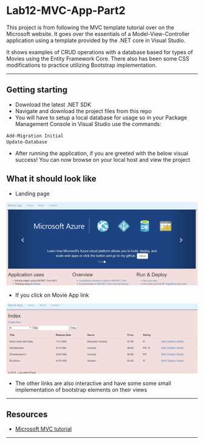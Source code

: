 # Lab12-MVC-App-Part2
This project is from following the MVC template tutorial over on the Microsoft website. It goes over the essentials of a Model-View-Controller application using a template provided by the .NET core in Visual Studio.

It shows examples of CRUD operations with a database based for types of Movies using the Entity Framework Core. There also has been some CSS modifications to practice utilizing Bootstrap implementation.

***
## Getting starting
* Download the latest .NET SDK
* Navigate and download the project files from this repo
* You will have to setup a local database for usage so in your Package Management Console in Visual Studio use the commands:
```
Add-Migration Initial
Update-Database
```
* After running the application, if you are greeted with the below visual success! You can now browse on your local host and view the project


## What it should look like

* Landing page

![MVC app home](mvc-home.PNG)

* If you click on Movie App link

![MVC movie Results Page](mvc-movie.PNG)

* The other links are also interactive and have some some small implementation of bootstrap elements on their views


***
## Resources
* [Microsoft MVC tutorial](https://docs.microsoft.com/en-us/aspnet/core/tutorials/first-mvc-app/start-mvc?view=aspnetcore-2.1&tabs=aspnetcore2x)
***
